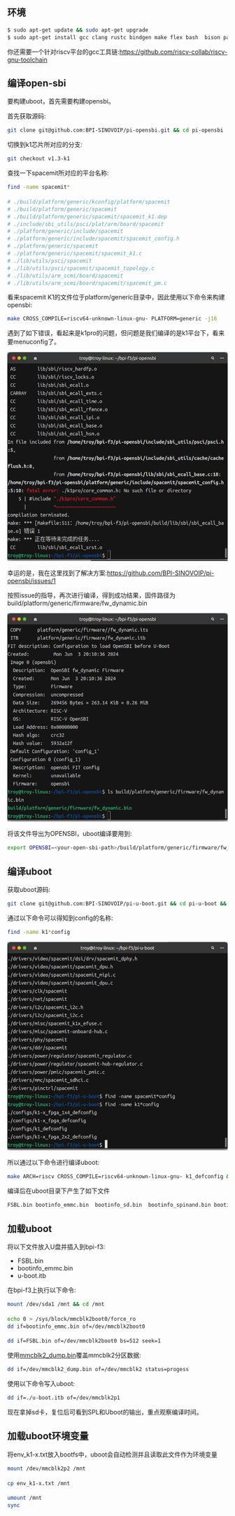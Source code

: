 ## 环境

```bash
$ sudo apt-get update && sudo apt-get upgrade
$ sudo apt-get install gcc clang rustc bindgen make flex bash  bison pahole mount jfsutils reiserfsprogs xfsprogs  btrfs-progs pcmciautils quota ppp nfs-common grub2-common udev python3-sphinx global build-essential libncurses-dev bison flex libssl-dev libelf-dev bc u-boot-tools
```

你还需要一个针对riscv平台的gcc工具链:https://github.com/riscv-collab/riscv-gnu-toolchain

## 编译open-sbi

要构建uboot，首先需要构建opensbi。

首先获取源码:

```bash
git clone git@github.com:BPI-SINOVOIP/pi-opensbi.git && cd pi-opensbi
```

切换到k1芯片所对应的分支:

```bash
git checkout v1.3-k1
```

查找一下spacemit所对应的平台名称:

```bash
find -name spacemit*

# ./build/platform/generic/kconfig/platform/spacemit
# ./build/platform/generic/spacemit
# ./build/platform/generic/spacemit/spacemit_k1.dep
# ./include/sbi_utils/psci/plat/arm/board/spacemit
# ./platform/generic/include/spacemit
# ./platform/generic/include/spacemit/spacemit_config.h
# ./platform/generic/spacemit
# ./platform/generic/spacemit/spacemit_k1.c
# ./lib/utils/psci/spacemit
# ./lib/utils/psci/spacemit/spacemit_topology.c
# ./lib/utils/arm_scmi/board/spacemit
# ./lib/utils/arm_scmi/board/spacemit/spacemit_pm.c
```

看来spacemit K1的文件位于platform/generic目录中，因此使用以下命令来构建opensbi:

```bash
make CROSS_COMPILE=riscv64-unknown-linux-gnu- PLATFORM=generic -j16
```

遇到了如下错误，看起来是k1pro的问题，但问题是我们编译的是k1平台下，看来要menuconfig了。

![k1pro-errors](./images/k1pro-errors.png)

幸运的是，我在这里找到了解决方案:https://github.com/BPI-SINOVOIP/pi-opensbi/issues/1

按照issue的指导，再次进行编译，得到成功结果，固件路径为build/platform/generic/firmware/fw_dynamic.bin

![opensbi-successful](./images/opensbi-successful.png)

将该文件导出为OPENSBI，uboot编译要用到:

```bash
export OPENSBI=<your-open-sbi-path>/build/platform/generic/firmware/fw_dynamic.bin
```

## 编译uboot

获取uboot源码:

```bash
git clone git@github.com:BPI-SINOVOIP/pi-u-boot.git && cd pi-u-boot && git checkout && git checkout v2022.10-k1
```

通过以下命令可以得知到config的名称:

```bash
find -name k1*config
```

![uboot-config-result](./images/uboot-config-result.png)

所以通过以下命令进行编译uboot:

```bash
make ARCH=riscv CROSS_COMPILE=riscv64-unknown-linux-gnu- k1_defconfig && make ARCH=riscv CROSS_COMPILE=riscv64-unknown-linux-gnu- -j16
```

编译后在uboot目录下产生了如下文件

```bash
FSBL.bin bootinfo_emmc.bin  bootinfo_sd.bin  bootinfo_spinand.bin bootinfo_spinor.bin u-boot.itb
```

## 加载uboot

将以下文件放入U盘并插入到bpi-f3:

- FSBL.bin
- bootinfo_emmc.bin
- u-boot.itb

在bpi-f3上执行以下命令:

```bash
mount /dev/sda1 /mnt && cd /mnt

echo 0 > /sys/block/mmcblk2boot0/force_ro
dd if=bootinfo_emmc.bin of=/dev/mmcblk2boot0

dd if=FSBL.bin of=/dev/mmcblk2boot0 bs=512 seek=1
```

使用[mmcblk2_dump.bin](./resources/mmcblk2_dump.bin)覆盖mmcblk2分区数据:

```bash
dd if=/dev/mmcblk2_dump.bin of=/dev/mmcblk2 status=progess
```

使用以下命令写入uboot:

```bash
dd if=./u-boot.itb of=/dev/mmcblk2p1
```

现在拿掉sd卡，复位后可看到SPL和Uboot的输出，重点观察编译时间。

## 加载uboot环境变量

将env_k1-x.txt放入bootfs中，uboot会自动检测并且读取此文件作为环境变量

```bash
mount /dev/mmcblk2p2 /mnt

cp env_k1-x.txt /mnt

umount /mnt
sync
```

